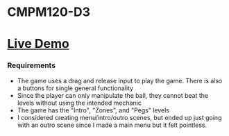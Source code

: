 # CMPM120-D3

# [Live Demo](anranlee99.github.io/CMPM120-D3)
### Requirements
- The game uses a drag and release input to play the game. There is also a buttons for single general functionality
- Since the player can only manipulate the ball, they cannot beat the levels without using the intended mechanic
- The game has the "Intro", "Zones", and "Pegs" levels
- I considered creating menu/intro/outro scenes, but ended up just going with an outro scene since I made a main menu but it felt pointless.
